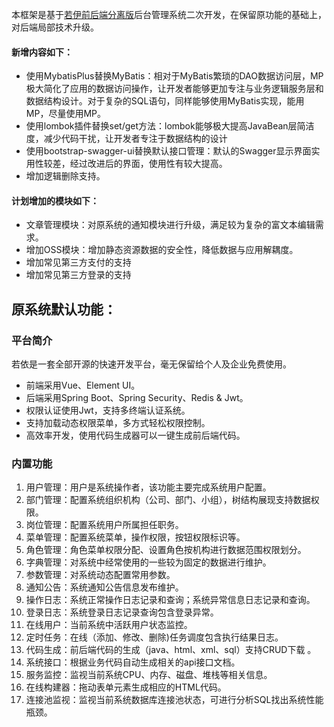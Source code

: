 本框架是基于[若伊前后端分离版](https://gitee.com/y_project/RuoYi-Vue)后台管理系统二次开发，在保留原功能的基础上，对后端局部技术升级。

#### 新增内容如下：

- 使用MybatisPlus替换MyBatis：相对于MyBatis繁琐的DAO数据访问层，MP极大简化了应用的数据访问操作，让开发者能够更加专注与业务逻辑服务层和数据结构设计。对于复杂的SQL语句，同样能够使用MyBatis实现，能用MP，尽量使用MP。
- 使用lombok插件替换set/get方法：lombok能够极大提高JavaBean层简洁度，减少代码干扰，让开发者专注于数据结构的设计
- 使用bootstrap-swagger-ui替换默认接口管理：默认的Swagger显示界面实用性较差，经过改进后的界面，使用性有较大提高。
- 增加逻辑删除支持。

#### 计划增加的模块如下：

- 文章管理模块：对原系统的通知模块进行升级，满足较为复杂的富文本编辑需求。
- 增加OSS模块：增加静态资源数据的安全性，降低数据与应用解耦度。
- 增加常见第三方支付的支持
- 增加常见第三方登录的支持



## 原系统默认功能：

### 平台简介

若依是一套全部开源的快速开发平台，毫无保留给个人及企业免费使用。

* 前端采用Vue、Element UI。
* 后端采用Spring Boot、Spring Security、Redis & Jwt。
* 权限认证使用Jwt，支持多终端认证系统。
* 支持加载动态权限菜单，多方式轻松权限控制。
* 高效率开发，使用代码生成器可以一键生成前后端代码。

### 内置功能

1.  用户管理：用户是系统操作者，该功能主要完成系统用户配置。
2.  部门管理：配置系统组织机构（公司、部门、小组），树结构展现支持数据权限。
3.  岗位管理：配置系统用户所属担任职务。
4.  菜单管理：配置系统菜单，操作权限，按钮权限标识等。
5.  角色管理：角色菜单权限分配、设置角色按机构进行数据范围权限划分。
6.  字典管理：对系统中经常使用的一些较为固定的数据进行维护。
7.  参数管理：对系统动态配置常用参数。
8.  通知公告：系统通知公告信息发布维护。
9.  操作日志：系统正常操作日志记录和查询；系统异常信息日志记录和查询。
10. 登录日志：系统登录日志记录查询包含登录异常。
11. 在线用户：当前系统中活跃用户状态监控。
12. 定时任务：在线（添加、修改、删除)任务调度包含执行结果日志。
13. 代码生成：前后端代码的生成（java、html、xml、sql）支持CRUD下载 。
14. 系统接口：根据业务代码自动生成相关的api接口文档。
15. 服务监控：监视当前系统CPU、内存、磁盘、堆栈等相关信息。
16. 在线构建器：拖动表单元素生成相应的HTML代码。
17. 连接池监视：监视当前系统数据库连接池状态，可进行分析SQL找出系统性能瓶颈。
